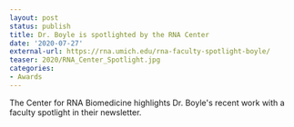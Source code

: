 ```yaml
---
layout: post
status: publish
title: Dr. Boyle is spotlighted by the RNA Center
date: '2020-07-27'
external-url: https://rna.umich.edu/rna-faculty-spotlight-boyle/
teaser: 2020/RNA_Center_Spotlight.jpg
categories:
- Awards
---
```


The Center for RNA Biomedicine highlights Dr. Boyle's recent work with a faculty spotlight in their newsletter.
